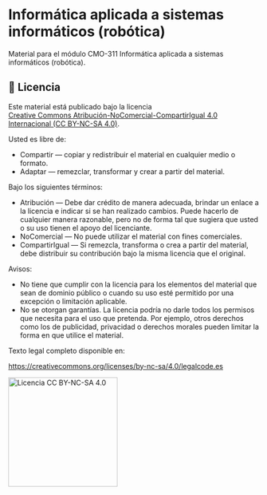 # Informática aplicada a sistemas informáticos (robótica)

Material para el módulo CMO-311 Informática aplicada a sistemas informáticos (robótica).







## 📜 Licencia

Este material está publicado bajo la licencia  
[Creative Commons Atribución-NoComercial-CompartirIgual 4.0 Internacional (CC BY-NC-SA 4.0)](https://creativecommons.org/licenses/by-nc-sa/4.0/deed.es).



Usted es libre de:

- Compartir — copiar y redistribuir el material en cualquier medio o formato.
- Adaptar — remezclar, transformar y crear a partir del material.

Bajo los siguientes términos:

- Atribución — Debe dar crédito de manera adecuada, brindar un enlace a la licencia e indicar si se han realizado cambios. Puede hacerlo de cualquier manera razonable, pero no de forma tal que sugiera que usted o su uso tienen el apoyo del licenciante.
- NoComercial — No puede utilizar el material con fines comerciales.
- CompartirIgual — Si remezcla, transforma o crea a partir del material, debe distribuir su contribución bajo la misma licencia que el original.

Avisos:

- No tiene que cumplir con la licencia para los elementos del material que sean de dominio público o cuando su uso esté permitido por una excepción o limitación aplicable.
- No se otorgan garantías. La licencia podría no darle todos los permisos que necesita para el uso que pretenda. Por ejemplo, otros derechos como los de publicidad, privacidad o derechos morales pueden limitar la forma en que utilice el material.

Texto legal completo disponible en:  

https://creativecommons.org/licenses/by-nc-sa/4.0/legalcode.es



[<img src="file:///J:/Mi%20unidad/Modulos/Informática%20aplicada%20a%20sistemas%20electrónicos%20-%20Robótica/IASE-ROBOTICA/img/logo_licencia.png" title="" alt="Licencia CC BY-NC-SA 4.0" width="219">](https://creativecommons.org/licenses/by-nc-sa/4.0/deed.es)
